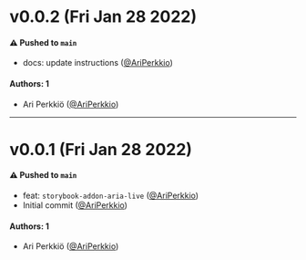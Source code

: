 # v0.0.2 (Fri Jan 28 2022)

#### ⚠️ Pushed to `main`

- docs: update instructions ([@AriPerkkio](https://github.com/AriPerkkio))

#### Authors: 1

- Ari Perkkiö ([@AriPerkkio](https://github.com/AriPerkkio))

---

# v0.0.1 (Fri Jan 28 2022)

#### ⚠️ Pushed to `main`

- feat: `storybook-addon-aria-live` ([@AriPerkkio](https://github.com/AriPerkkio))
- Initial commit ([@AriPerkkio](https://github.com/AriPerkkio))

#### Authors: 1

- Ari Perkkiö ([@AriPerkkio](https://github.com/AriPerkkio))
